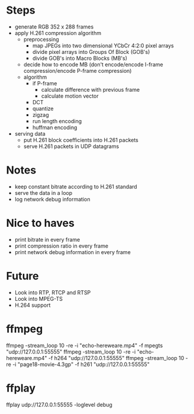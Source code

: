 # Steps
- generate RGB 352 x 288 frames
- apply H.261 compression algorithm
    - preprocessing
      - map JPEGs into two dimensional YCbCr 4:2:0 pixel arrays
      - divide pixel arrays into Groups Of Block (GOB's)
      - divide GOB's into Macro Blocks (MB's)
    - decide how to encode MB (don't encode/encode I-frame compression/encode P-frame compression)
    - algorithm
      - if P-frame 
        - calculate difference with previous frame 
        - calculate motion vector
      - DCT
      - quantize
      - zigzag
      - run length encoding
      - huffman encoding
- serving data
  - put H.261 block coefficients into H.261 packets
  - serve H.261 packets in UDP datagrams

# Notes
- keep constant bitrate according to H.261 standard
- serve the data in a loop
- log network debug information

# Nice to haves
- print bitrate in every frame
- print compression ratio in every frame
- print network debug information in every frame

# Future
- Look into RTP, RTCP and RTSP
- Look into MPEG-TS
- H.264 support

# ffmpeg
ffmpeg -stream_loop 10 -re -i "echo-hereweare.mp4" -f mpegts "udp://127.0.0.1:55555"
ffmpeg -stream_loop 10 -re -i "echo-hereweare.mp4" -f h264 "udp://127.0.0.1:55555"
ffmpeg -stream_loop 10 -re -i "page18-movie-4.3gp" -f h261 "udp://127.0.0.1:55555"

# ffplay
ffplay udp://127.0.0.1:55555 -loglevel debug
